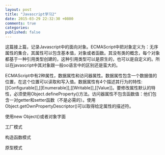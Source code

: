 ```yaml
---
layout: post
title: "Javascript学习2"
date: 2015-03-29 22:32:30 +0800
comments: true
categories: 
published: false
---
```


这篇接上篇，记录Javascript中的面向对象。ECMAScript中把对象定义为：无序属性的集合，其属性可以包含基本值，对象或者函数。其没有类的概念，每个对象都基于一种引用类型创建的，这种引用类型可以是原生的，也可以是自定义的。所以在javascript中其对象跟一般oo语言中的区别还是蛮大的。

<!-- more -->

ECMAScript中有2种属性，数据属性和访问器属性。数据属性包含一个数据值的位置，在这个位置可以读取和写入值。数据属性有4个描述其行为的特性:[[Configurable]],[[Enumerable]],[[Writable]],[[Value]]。要修改属性默认的特性，必须使用Object.defineProperty()方法。访问器属性不包含函数值：他们包含一对getter和setter函数（不是必需的）。使用Object.getOwnPropertyDescriptor()可以取得给定属性的描述符。

使用new Object()或者对象字面

工厂模式

构造函数模式

原型模式